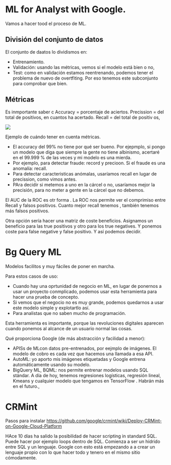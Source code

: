 # ML for Analyst with Google.

Vamos a hacer tood el proceso de ML.

## División del conjunto de datos

El conjunto de daatos lo dividismos en:
- Entrenamiento.
- Validación: usando las métricas, vemos si el modelo está bien o no, 
- Test: como en validación estamos reentrenando, podemos tener el problema de nuevo de overtfiting. 
Por eso tenemos este subconjunto para comprobar que bien.

## Métricas

Es inmportante saber c
Accuracy = porcentaje de aciertos. 
Precission = del total de positivos, en cuantos ha acertado. 
Recall = del total de positiv os, 

![](https://www.digital-mr.com/media/cache/5e/b4/5eb4dbc50024c306e5f707736fd79c1e.png)

Ejemplo de cuándo tener en cuenta métricas.

* El accuracy del 99% no tiene por qué ser bueno. Por ejepmplo, si pongo un modelo que diga que siempre la gente 
no tiene albinismo, acertaré en el 99.999 % de las veces y mi modelo es una mierda.
* Por ejemplo, para detectar fraude: record y precioon. Si el fraude es una anomalía: recall.
* Para detectar caracteristicas anómalas, usaríamos recall en lugar de precission, como vimos antes.
* PAra decidir si metemos a uno en la cárcel o no, usaríamos mejor la precisión, para no meter a gente en la cárcel que no debemos. 

El AUC de la ROC es otr forma . La ROC nos permite ver el comprimiso entre Recall y falsos positivos. Cuanto mejor recall tenemos , también tenemos más falsos positivos. 

Otra opción sería hacer una matriz de coste beneficios. Asignamos un beneficio para las true positivos y otro para los true negatives. Y ponemos coste para false negative y false positivo. Y así podemos decidir. 

# Bg Query ML
Modelos facilitos y muy fáciles de poner en marcha. 

Para estos casos de uso:

* Cuando hay una oprtunidad de negocio en ML, en lugar de ponernos a usar un proyecto conmplicado, podemos usar esta herramienta para hacer una prueba de concepto. 
* Si vemos que el negocio no es muy grande, podemos quedarnos a usar este modelo simple y explotartlo así. 
* Para analistas que no saben mucho de programación.

Esta herramienta es importante, porque las revoluciones digitales aparecen cuando ponemos al alcance de un usuario normal las cosas. 

Qué proporciona Google (de más abstracción y facilidad a menor):
* APISs de MLcon datos pre-entrenados, por eejmplo de imágenes. El modelo de cobro es cada vez que hacemos una llamada a esa API. 
* AutoML: yo aporto mis imágenes etiquetadas y Google entrena automáticamente usando su modelo. 
* BigQuery ML, BQML: nos permite entrenar modelos usando SQL stándar. A día de hoy, tenemos regresiones logísticas, regresión lineal, Kmeans y cualquier modelo que tengamos en TensorFlow . Habrán más en el futuro., 

# CRMint

Pasos para instalar
https://github.com/google/crmint/wiki/Deploy-CRMint-on-Google-Cloud-Platform

HAce 10 días ha salido la posibilidad de hacer scripting in standard SQL. Puede hacer por ejemplo loops dentro de SQL. Comienza a ser un hídrido entre SQL y un lenguaje. Google con esto está empezando a a crear un lenguaje propio con lo que hacer todo y tenero en el mismo sitio cómodamente. 
